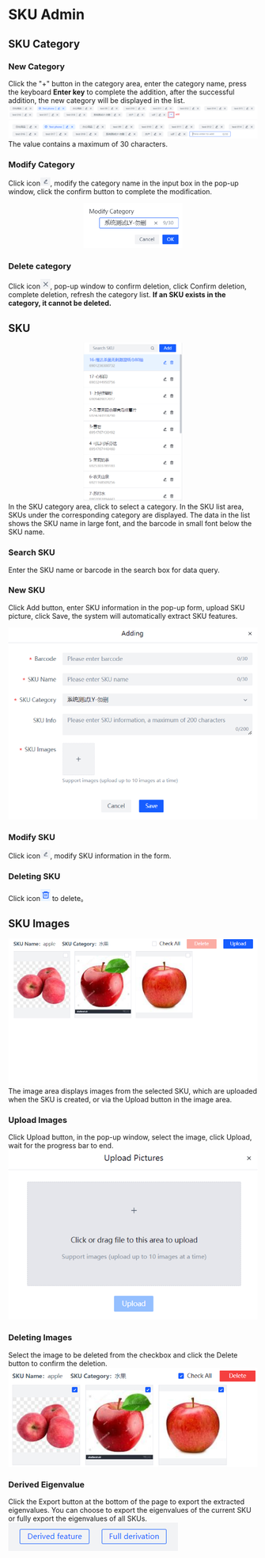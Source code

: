 # SKU Admin

## SKU Category

### New Category
Click the "+" button in the category area, enter the category name, press the keyboard **Enter key** to complete the addition, after the successful addition, the new category will be displayed in the list.
![Add Category](../assets/images/category_add.png)
![Add Category](../assets/images/category_add_input.png)
The value contains a maximum of 30 characters.

### Modify Category
Click icon<img src="../assets/images/category_edit_icon.png" width="20"/>, modify the category name in the input box in the pop-up window, click the confirm button to complete the modification.
<center>
<img src="../assets/images/category_edit.png" width="200"/>
</center>

### Delete category
Click icon<img src="../assets/images/category_delete_icon.png" width="20">, pop-up window to confirm deletion, click Confirm deletion, complete deletion, refresh the category list.
**If an SKU exists in the category, it cannot be deleted.**

## SKU
<center>
<img src="../assets/images/sku_list.png" width="200"/>
</center>
In the SKU category area, click to select a category. In the SKU list area, SKUs under the corresponding category are displayed.
The data in the list shows the SKU name in large font, and the barcode in small font below the SKU name.

### Search SKU
Enter the SKU name or barcode in the search box for data query.

### New SKU
Click Add button, enter SKU information in the pop-up form, upload SKU picture, click Save, the system will automatically extract SKU features.
<center>
<img src="../assets/images/sku_add_form.png"/>
</center>

### Modify SKU
Click icon<img src="../assets/images/category_edit_icon.png" width="20"/>, modify SKU information in the form.

### Deleting SKU
Click icon<img src="../assets/images/sku_delete_icon.png" width="20"/> to delete。

## SKU Images
![SKU Images](../assets/images/sku_image.png)
The image area displays images from the selected SKU, which are uploaded when the SKU is created, or via the Upload button in the image area.

### Upload Images
Click Upload button, in the pop-up window, select the image, click Upload, wait for the progress bar to end.
![SKU Images](../assets/images/sku_image_upload.png)

### Deleting Images
Select the image to be deleted from the checkbox and click the Delete button to confirm the deletion.
![SKU Images](../assets/images/sku_image_delete.png)

### Derived Eigenvalue
Click the Export button at the bottom of the page to export the extracted eigenvalues. You can choose to export the eigenvalues of the current SKU or fully export the eigenvalues of all SKUs.
![SKU Images](../assets/images/sku_export.png)



  
